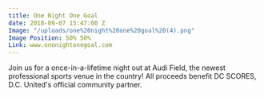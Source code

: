 ```yaml
---
title: One Night One Goal
date: 2018-09-07 15:47:00 Z
Image: "/uploads/one%20night%20one%20goal%20(4).png"
Image Position: 50% 50%
Link: www.onenightonegoal.com
---
```


Join us for a once-in-a-lifetime night out at Audi Field, the newest professional sports venue in the country! All proceeds benefit DC SCORES, D.C. United's official community partner.